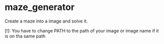 # maze_generator
Create a maze into a image and solve it.

[!]: You have to change PATH to the path of your image or image name if it is on tha same path
